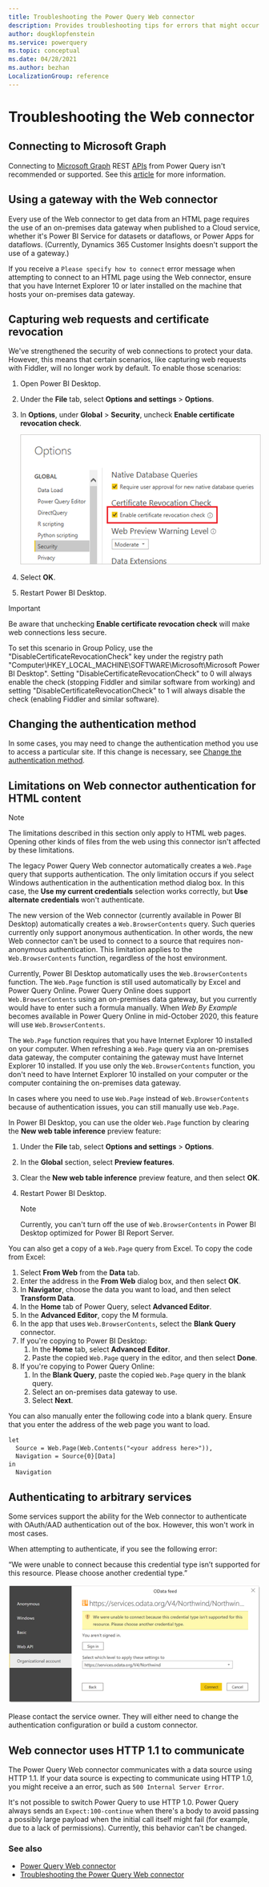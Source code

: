 ```yaml
---
title: Troubleshooting the Power Query Web connector
description: Provides troubleshooting tips for errors that might occur when using the Power Query Web connector to connect to a web site.
author: dougklopfenstein
ms.service: powerquery
ms.topic: conceptual
ms.date: 04/28/2021
ms.author: bezhan
LocalizationGroup: reference
---
```


# Troubleshooting the Web connector

## Connecting to Microsoft Graph

Connecting to [Microsoft Graph](/graph/overview) REST [APIs](https://graph.microsoft.com) from Power Query isn't recommended or supported. See this [article](../../connecting-to-graph.md) for more information.

## Using a gateway with the Web connector

Every use of the Web connector to get data from an HTML page requires the use of an on-premises data gateway when published to a Cloud service, whether it's Power BI Service for datasets or dataflows, or Power Apps for dataflows. (Currently, Dynamics 365 Customer Insights doesn't support the use of a gateway.) <!-- The only exception is when using Power BI Desktop with the **New web table inference** option turned on, and then publishing that report to the Power BI service. The **New web table inference** option can be enabled or disabled in Power BI Desktop by going to **File** > **Options and settings** > **Options** > **Preview features**. The option is enabled by default. -->

If you receive a `Please specify how to connect` error message when attempting to connect to an HTML page using the Web connector, ensure that you have Internet Explorer 10 or later installed on the machine that hosts your on-premises data gateway. 

## Capturing web requests and certificate revocation

We've strengthened the security of web connections to protect your data. However, this means that certain scenarios, like capturing web requests with Fiddler, will no longer work by default. To enable those scenarios:

1. Open Power BI Desktop.
2. Under the **File** tab, select **Options and settings** > **Options**.
3. In **Options**, under **Global** > **Security**, uncheck **Enable certificate revocation check**.

   ![Image with the Enable certificate revocation check box selected.](../../images/web-certificate-revocation.png)

4. Select **OK**.
5. Restart Power BI Desktop.

>[!IMPORTANT]
>Be aware that unchecking **Enable certificate revocation check** will make web connections less secure.

To set this scenario in Group Policy, use the "DisableCertificateRevocationCheck" key under the registry path "Computer\HKEY_LOCAL_MACHINE\SOFTWARE\Microsoft\Microsoft Power BI Desktop". Setting "DisableCertificateRevocationCheck" to 0 will always enable the check (stopping Fiddler and similar software from working) and setting "DisableCertificateRevocationCheck" to 1 will always disable the check (enabling Fiddler and similar software).

## Changing the authentication method

In some cases, you may need to change the authentication method you use to access a particular site. If this change is necessary, see [Change the authentication method](../../connectorauthentication.md#change-the-authentication-method).

## Limitations on Web connector authentication for HTML content

>[!NOTE]
> The limitations described in this section only apply to HTML web pages. Opening other kinds of files from the web using this connector isn't affected by these limitations.

The legacy Power Query Web connector automatically creates a `Web.Page` query that supports authentication. The only limitation occurs if you select Windows authentication in the authentication method dialog box. In this case, the **Use my current credentials** selection works correctly, but **Use alternate credentials** won't authenticate.

The new version of the Web connector (currently available in Power BI Desktop) automatically creates a `Web.BrowserContents` query. Such queries currently only support anonymous authentication. In other words, the new Web connector can't be used to connect to a source that requires non-anonymous authentication. This limitation applies to the `Web.BrowserContents` function, regardless of the host environment.

Currently, Power BI Desktop automatically uses the `Web.BrowserContents` function. The `Web.Page` function is still used automatically by Excel and Power Query Online. Power Query Online does support `Web.BrowserContents` using an on-premises data gateway, but you currently would have to enter such a formula manually. When *Web By Example* becomes available in Power Query Online in mid-October 2020, this feature will use `Web.BrowserContents`.

The `Web.Page` function requires that you have Internet Explorer 10 installed on your computer. When refreshing a `Web.Page` query via an on-premises data gateway, the computer containing the gateway must have Internet Explorer 10 installed. If you use only the `Web.BrowserContents` function, you don't need to have Internet Explorer 10 installed on your computer or the computer containing the on-premises data gateway.

In cases where you need to use `Web.Page` instead of `Web.BrowserContents` because of authentication issues, you can still manually use `Web.Page`.

In Power BI Desktop, you can use the older `Web.Page` function by clearing the **New web table inference** preview feature:

1. Under the **File** tab, select **Options and settings** > **Options**.
2. In the **Global** section, select **Preview features**.
3. Clear the **New web table inference** preview feature, and then select **OK**.
4. Restart Power BI Desktop.

    >[!NOTE]
    >Currently, you can't turn off the use of `Web.BrowserContents` in Power BI Desktop optimized for Power BI Report Server.

You can also get a copy of a `Web.Page` query from Excel. To copy the code from Excel:

1. Select **From Web** from the **Data** tab.
2. Enter the address in the **From Web** dialog box, and then select **OK**.
3. In **Navigator**, choose the data you want to load, and then select **Transform Data**.
4. In the **Home** tab of Power Query, select **Advanced Editor**. 
5. In the **Advanced Editor**, copy the M formula.
6. In the app that uses `Web.BrowserContents`, select the **Blank Query** connector.
7. If you're copying to Power BI Desktop:
    1. In the **Home** tab, select **Advanced Editor**.
    2. Paste the copied `Web.Page` query in the editor, and then select **Done**.
8. If you're copying to Power Query Online:
    1. In the **Blank Query**, paste the copied `Web.Page` query in the blank query.
    2. Select an on-premises data gateway to use.
    3. Select **Next**. 

You can also manually enter the following code into a blank query. Ensure that you enter the address of the web page you want to load.

```powerqury-m
let
  Source = Web.Page(Web.Contents("<your address here>")),
  Navigation = Source{0}[Data]
in
  Navigation
```

## Authenticating to arbitrary services

Some services support the ability for the Web connector to authenticate with OAuth/AAD authentication out of the box. However, this won't work in most cases.

When attempting to authenticate, if you see the following error:

“We were unable to connect because this credential type isn’t supported for this resource. Please choose another credential type.”

   ![Error from connecting to an endpoint that doesn't support OAuth with the web connector.](../../images/credential-type-not-supported.png)

Please contact the service owner. They will either need to change the authentication configuration or build a custom connector.

## Web connector uses HTTP 1.1 to communicate

The Power Query Web connector communicates with a data source using HTTP 1.1. If your data source is expecting to communicate using HTTP 1.0, you might receive a an error, such as `500 Internal Server Error`.

It's not possible to switch Power Query to use HTTP 1.0. Power Query always sends an `Expect:100-continue` when there's a body to avoid passing a possibly large payload when the initial call itself might fail (for example, due to a lack of permissions). Currently, this behavior can't be changed.

### See also

* [Power Query Web connector](web.md)
* [Troubleshooting the Power Query Web connector](web-troubleshoot.md)